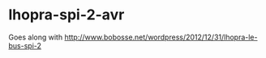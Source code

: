 lhopra-spi-2-avr
================

Goes along with  http://www.bobosse.net/wordpress/2012/12/31/lhopra-le-bus-spi-2
